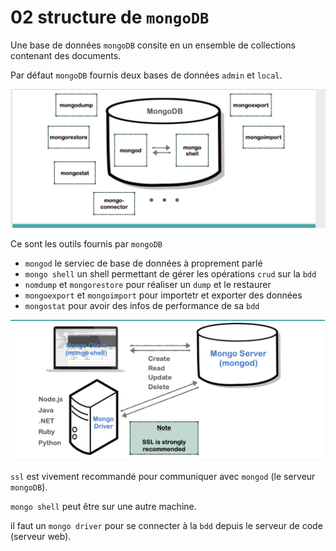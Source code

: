 # 02 structure de `mongoDB`

Une base de données `mongoDB` consite en un ensemble de collections contenant des documents.

Par défaut `mongoDB` fournis deux bases de données `admin` et `local`.

<img src="assets/Screenshot2020-03-24at09.55.43.png" alt="Screenshot 2020-03-24 at 09.55.43" style="zoom: 67%;" />

Ce sont les outils fournis par `mongoDB`

- `mongod` le serviec de base de données à proprement parlé
- `mongo shell` un shell permettant de gérer les opérations `crud` sur la `bdd`
- `nomdump` et `mongorestore` pour réaliser un `dump` et le restaurer
- `mongoexport` et `mongoimport` pour importetr et exporter des données
- `mongostat` pour avoir des infos de performance de sa `bdd`

<img src="assets/Screenshot2020-03-24at10.02.48.png" alt="Screenshot 2020-03-24 at 10.02.48" style="zoom:67%;" />

`ssl` est vivement recommandé pour communiquer avec `mongod` (le serveur `mongoDB`).

`mongo shell` peut être sur une autre machine.

il faut un `mongo driver` pour se connecter à la `bdd` depuis le serveur de code (serveur web).
